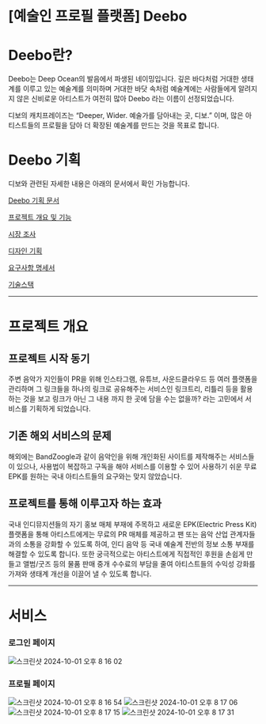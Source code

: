 # [예술인 프로필 플랫폼] Deebo

# Deebo란?

Deebo는 Deep Ocean의 발음에서 파생된 네이밍입니다. 깊은 바다처럼 거대한 생태계를 이루고 있는 예술계를 의미하며 거대한 바닷 속처럼 예술계에는 사람들에게 알려지지 않은 신비로운 아티스트가 여전히 많아 Deebo 라는 이름이 선정되었습니다.

디보의 캐치프레이즈는 “Deeper, Wider. 예술가를 담아내는 곳, 디보.” 이며, 많은 아티스트들의 프로필을 담아 더 확장된 예술계를 만드는 것을 목표로 합니다.

# Deebo 기획

디보와 관련된 자세한 내용은 아래의 문서에서 확인 가능합니다.

[Deebo 기획 문서](https://superficial-jump-4e9.notion.site/Deebo-9fb5fb5af80944e58a808355ad398c9f?pvs=4)

[프로젝트 개요 및 기능](https://www.notion.so/c0b6bfb1416a4cca833417326127f860?pvs=21)

[시장 조사](https://www.notion.so/d476faf92a64407db2bf6a760b5088d0?pvs=21)

[디자인 기획](https://www.notion.so/85183e2512fb4944997465baa346aae2?pvs=21)

[요구사항 명세서](https://www.notion.so/b06a41ac05c3441c8226fc2f1409b2e0?pvs=21)

[기술스택](https://www.notion.so/373e3be6ca7d41309a176caf491af61b?pvs=21)


---

# 프로젝트 개요

## 프로젝트 시작 동기

주변 음악가 지인들이 PR을 위해 인스타그램, 유튜브, 사운드클라우드 등 여러 플랫폼을 관리하며 그 링크들을 하나의 링크로 공유해주는 서비스인 링크트리, 리틀리 등을 활용하는 것을 보고 링크가 아닌 그 내용 까지 한 곳에 담을 수는 없을까? 라는 고민에서 서비스를 기획하게 되었습니다.

## 기존 해외 서비스의 문제

해외에는 BandZoogle과 같이 음악인을 위해 개인화된 사이트를 제작해주는 서비스들이 있으나, 사용법이 복잡하고 구독을 해야 서비스를 이용할 수 있어 사용하기 쉬운 무료 EPK를 원하는 국내 아티스트들의 요구와는 맞지 않았습니다.

## 프로젝트를 통해 이루고자 하는 효과

국내 인디뮤지션들의 자기 홍보 매체 부재에 주목하고 새로운 EPK(Electric Press Kit) 플랫폼을 통해 아티스트에게는 무료의 PR 매체를 제공하고 팬 또는 음악 산업 관계자들과의 소통을 강화할 수 있도록 하여, 인디 음악 등 국내 예술계 전반의 정보 소통 부재를 해결할 수 있도록 합니다. 또한 궁극적으로는 아티스트에게 직접적인 후원을 손쉽게 만들고 앨범/굿즈 등의 물품 판매 중개 수수료의 부담을 줄여 아티스트들의 수익성 강화를 가져와 생태계 개선을 이끌어 낼 수 있도록 합니다.

---

# 서비스

### 로그인 페이지

![스크린샷 2024-10-01 오후 8 16 02](https://github.com/user-attachments/assets/7417dd5a-f5b9-4f4e-9f7b-e199f5348fb3)

### 프로필 페이지

![스크린샷 2024-10-01 오후 8 16 54](https://github.com/user-attachments/assets/d756e757-e6e7-45b3-a444-58c1f0a8a53e)
![스크린샷 2024-10-01 오후 8 17 06](https://github.com/user-attachments/assets/6815564f-3846-4045-8f39-04a96b631f19)
![스크린샷 2024-10-01 오후 8 17 15](https://github.com/user-attachments/assets/97f0ea8d-0a70-4898-b2ff-1e16301a4536)
![스크린샷 2024-10-01 오후 8 17 31](https://github.com/user-attachments/assets/7d595015-efcf-44f5-aaf3-6bddadd00bdd)




